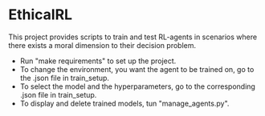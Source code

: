 # EthicalRL

This project provides scripts to train and test RL-agents in scenarios where there exists a moral dimension to their decision problem. 

- Run "make requirements" to set up the project. 
- To change the environment, you want the agent to be trained on, go to the .json file in train_setup.
- To select the model and the hyperparameters, go to the corresponding .json file in train_setup. 
- To display and delete trained models, tun "manage_agents.py". 